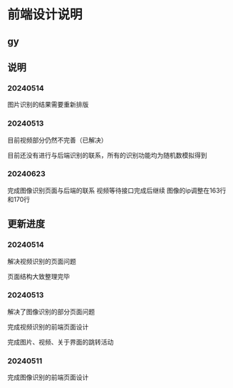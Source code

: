 # 前端设计说明

## gy

## 说明

### 20240514

图片识别的结果需要重新排版

### 20240513

目前视频部分仍然不完善（已解决）

目前还没有进行与后端识别的联系，所有的识别功能均为随机数模拟得到

### 20240623

完成图像识别页面与后端的联系
视频等待接口完成后继续
图像的ip调整在163行和170行

## 更新进度

### 20240514

解决视频识别的页面问题

页面结构大致整理完毕

### 20240513

解决了图像识别的部分页面问题

完成视频识别的前端页面设计

完成图片、视频、关于界面的跳转活动

### 20240511

完成图像识别的前端页面设计